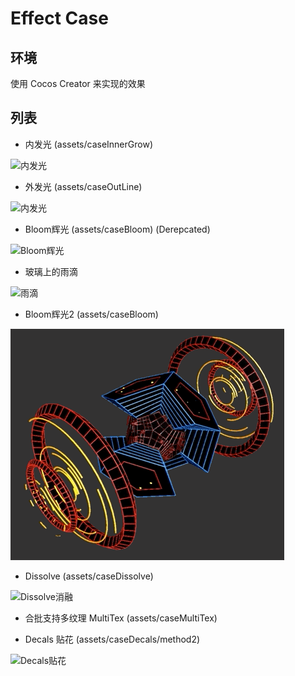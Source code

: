 # Effect Case

## 环境

使用 Cocos Creator 来实现的效果

## 列表

* 内发光 (assets/caseInnerGrow)

![内发光](./doc/images/outline2.jpg)

* 外发光 (assets/caseOutLine)

![内发光](./doc/images/outline1.jpg)

* Bloom辉光 (assets/caseBloom) (Derepcated)

![Bloom辉光](./doc/images/bloom1.png)

* 玻璃上的雨滴

![雨滴](./doc/images/rainOnWindow.gif)

* Bloom辉光2 (assets/caseBloom)

![Bloom辉光2](./doc/images/bloom2.gif)

* Dissolve (assets/caseDissolve)

![Dissolve消融](./doc/images/dissolve1.gif)

* 合批支持多纹理 MultiTex (assets/caseMultiTex)


* Decals 贴花 (assets/caseDecals/method2)

![Decals贴花](./doc/images/decal.gif)

